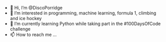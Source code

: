 - 👋 Hi, I’m @DiscoPorridge
- 👀 I’m interested in programming, machine learning, formula 1, climbing and ice hockey
- 🌱 I’m currently learning Python while taking part in the #100DaysOfCode challenge
- 📫 How to reach me ...

<!---
DiscoPorridge/DiscoPorridge is a ✨ special ✨ repository because its `README.md` (this file) appears on your GitHub profile.
You can click the Preview link to take a look at your changes.
--->
